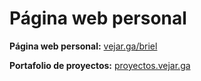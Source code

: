 # Página web personal

**Página web personal:** [vejar.ga/briel](http://vejar.ga/briel)

**Portafolio de proyectos:** [proyectos.vejar.ga](http://proyectos.vejar.ga)
